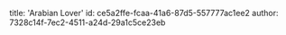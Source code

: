 title: 'Arabian Lover'
id: ce5a2ffe-fcaa-41a6-87d5-557777ac1ee2
author: 7328c14f-7ec2-4511-a24d-29a1c5ce23eb
